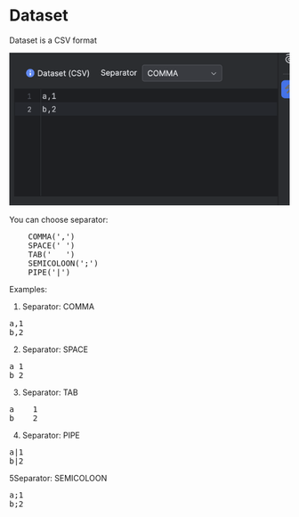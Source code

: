 Dataset
==

Dataset is a CSV format

![Dataset CSV](https://raw.githubusercontent.com/projecthsf/intellij-devutils/refs/heads/2-csv-dataset-velocity/docs/images/dataset.png "Dataset CSV")

You can choose separator:
<pre>
    COMMA(',')
    SPACE(' ')
    TAB('   ')
    SEMICOLOON(';')
    PIPE('|')
</pre>

Examples:
1. Separator: COMMA
<pre>
a,1
b,2
</pre>

2. Separator: SPACE
<pre>
a 1
b 2
</pre>

3. Separator: TAB
<pre>
a    1
b    2
</pre>

4. Separator: PIPE
<pre>
a|1
b|2
</pre>

5Separator: SEMICOLOON
<pre>
a;1
b;2
</pre>
